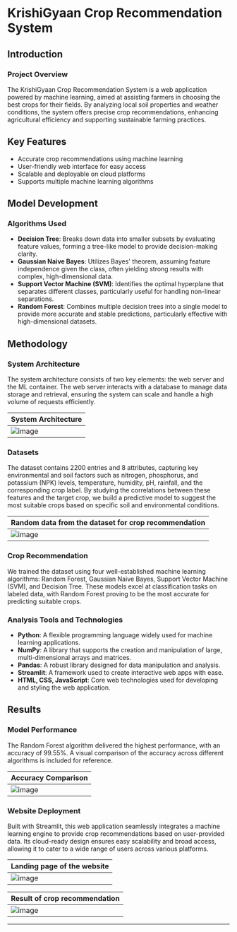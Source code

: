 # KrishiGyaan Crop Recommendation System

## Introduction

### Project Overview

The KrishiGyaan Crop Recommendation System is a web application powered by machine learning, aimed at assisting farmers in choosing the best crops for their fields. By analyzing local soil properties and weather conditions, the system offers precise crop recommendations, enhancing agricultural efficiency and supporting sustainable farming practices.

## Key Features

- Accurate crop recommendations using machine learning
- User-friendly web interface for easy access
- Scalable and deployable on cloud platforms
- Supports multiple machine learning algorithms

## Model Development

### Algorithms Used

- **Decision Tree**: Breaks down data into smaller subsets by evaluating feature values, forming a tree-like model to provide decision-making clarity.
- **Gaussian Naive Bayes**: Utilizes Bayes' theorem, assuming feature independence given the class, often yielding strong results with complex, high-dimensional data.
- **Support Vector Machine (SVM)**: Identifies the optimal hyperplane that separates different classes, particularly useful for handling non-linear separations.
- **Random Forest**: Combines multiple decision trees into a single model to provide more accurate and stable predictions, particularly effective with high-dimensional datasets.

## Methodology

### System Architecture

The system architecture consists of two key elements: the web server and the ML container. The web server interacts with a database to manage data storage and retrieval, ensuring the system can scale and handle a high volume of requests efficiently.

| System Architecture |
|---------------------|
| ![image]([https://ibb.co/6D28RgR](https://i.ibb.co/6D28RgR/image.png)) |


### Datasets

The dataset contains 2200 entries and 8 attributes, capturing key environmental and soil factors such as nitrogen, phosphorus, and potassium (NPK) levels, temperature, humidity, pH, rainfall, and the corresponding crop label. By studying the correlations between these features and the target crop, we build a predictive model to suggest the most suitable crops based on specific soil and environmental conditions.


| Random data from the dataset for crop recommendation |
|------------------------------------------------------|
| ![image](https://ibb.co/q042XQz) |


### Crop Recommendation

We trained the dataset using four well-established machine learning algorithms: Random Forest, Gaussian Naive Bayes, Support Vector Machine (SVM), and Decision Tree. These models excel at classification tasks on labeled data, with Random Forest proving to be the most accurate for predicting suitable crops.

### Analysis Tools and Technologies

- **Python**: A flexible programming language widely used for machine learning applications.
- **NumPy**: A library that supports the creation and manipulation of large, multi-dimensional arrays and matrices.
- **Pandas**: A robust library designed for data manipulation and analysis.
- **Streamlit**: A framework used to create interactive web apps with ease.
- **HTML, CSS, JavaScript**: Core web technologies used for developing and styling the web application.

## Results

### Model Performance

The Random Forest algorithm delivered the highest performance, with an accuracy of 99.55%. A visual comparison of the accuracy across different algorithms is included for reference.

| Accuracy Comparison |
|---------------------|
| ![image](https://ibb.co/DpSvW2R) |


### Website Deployment

Built with Streamlit, this web application seamlessly integrates a machine learning engine to provide crop recommendations based on user-provided data. Its cloud-ready design ensures easy scalability and broad access, allowing it to cater to a wide range of users across various platforms.

| Landing page of the website |
|-----------------------------|
| ![image](https://ibb.co/h1kpqr8) |

| Result of crop recommendation |
|-----------------------------|
| ![image](https://ibb.co/GRKczjZ) |

---

